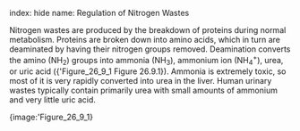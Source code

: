 index: hide
name: Regulation of Nitrogen Wastes

Nitrogen wastes are produced by the breakdown of proteins during normal metabolism. Proteins are broken down into amino acids, which in turn are deaminated by having their nitrogen groups removed. Deamination converts the amino (NH<sub>2</sub>) groups into ammonia (NH<sub>3</sub>), ammonium ion (NH<sub>4</sub><sup>+</sup>), urea, or uric acid ({'Figure_26_9_1 Figure 26.9.1}). Ammonia is extremely toxic, so most of it is very rapidly converted into urea in the liver. Human urinary wastes typically contain primarily urea with small amounts of ammonium and very little uric acid.


{image:'Figure_26_9_1}
        
